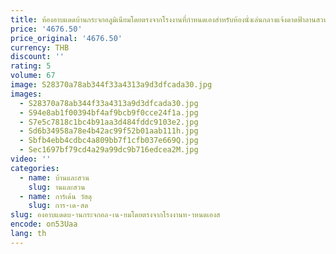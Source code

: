 ```yaml
---
title: ห้องอาบแดดบ้านกระจกอลูมิเนียมโดยตรงจากโรงงานที่กําหนดเองสําหรับห้องนั่งเล่นกลางแจ้งดาดฟ้าลานสวน
price: '4676.50'
price_original: '4676.50'
currency: THB
discount: ''
rating: 5
volume: 67
image: S28370a78ab344f33a4313a9d3dfcada30.jpg
images:
  - S28370a78ab344f33a4313a9d3dfcada30.jpg
  - S94e8ab1f00394bf4af9bcb9f0cce24f1a.jpg
  - S7e5c7818c1bc4b91aa3d484fddc9103e2.jpg
  - Sd6b34958a78e4b42ac99f52b01aab111h.jpg
  - Sbfb4ebb4cdbc4a809bb7f1cfb037e669Q.jpg
  - Sec1697bf79cd4a29a99dc9b716edcea2M.jpg
video: ''
categories:
  - name: บ้านและสวน
    slug: านและสวน
  - name: การ์เด้น วัสดุ
    slug: การ-เด-สด
slug: องอาบแดดบ-านกระจกอล-เน-ยมโดยตรงจากโรงงานท-าหนดเองส
encode: on53Uaa
lang: th
---
```

  
